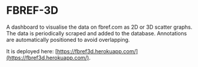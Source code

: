 # FBREF-3D

A dashboard to visualise the data on fbref.com as 2D or 3D scatter graphs. The data is periodically scraped and added 
to the database. Annotations are automatically positioned to avoid overlapping. 

It is deployed here:  [https://fbref3d.herokuapp.com/](https://fbref3d.herokuapp.com/).